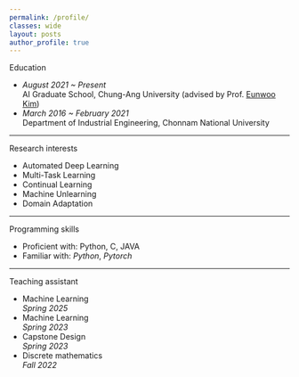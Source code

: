```yaml
---
permalink: /profile/
classes: wide  
layout: posts
author_profile: true
---
```


Education
- *August 2021 ~ Present*<br>
   AI Graduate School, Chung-Ang University (advised by Prof. [Eunwoo Kim](https://vllab.cau.ac.kr/members/professor/))<br>
- *March 2016 ~ February 2021*<br>
   Department of Industrial Engineering, Chonnam National University<br>
   
___

Research interests
- Automated Deep Learning<br>
- Multi-Task Learning<br>
- Continual Learning<br>
- Machine Unlearning<br>
- Domain Adaptation<br>

___

Programming skills
- Proficient with: Python, C, JAVA<br>
- Familiar with: *Python*, *Pytorch*<br>

___

Teaching assistant
- Machine Learning<br>
  *Spring 2025*<br>
- Machine Learning<br>
  *Spring 2023*<br>
- Capstone Design<br>
  *Spring 2023*<br>
- Discrete mathematics<br>
  *Fall 2022*
